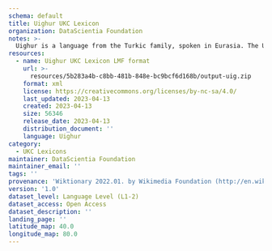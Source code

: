```yaml
---
schema: default
title: Uighur UKC Lexicon
organization: DataScientia Foundation
notes: >-
  Uighur is a language from the Turkic family, spoken in Eurasia. The UKC Lexicon of Uighur is represented as a lexico-semantic network. It consists of words, word senses, synsets, as well as sense-level and synset-level relationships.
resources:
  - name: Uighur UKC Lexicon LMF format
    url: >-
      resources/5b283a4b-c8bb-481b-848e-bc9bcf6d168b/output-uig.zip
    format: xml
    license: https://creativecommons.org/licenses/by-nc-sa/4.0/
    last_updated: 2023-04-13
    created: 2023-04-13
    size: 56346
    release_date: 2023-04-13
    distribution_document: ''
    language: Uighur
category:
  - UKC Lexicons
maintainer: DataScientia Foundation
maintainer_email: ''
tags: ''
provenance: 'Wiktionary 2022.01. by Wikimedia Foundation (http://en.wiktionary.org); CogNet 2.1 by Khuyagbaatar Batsuren, National University of Mongolia (http://cognet.ukc.disi.unitn.it); MorphyNet 2.0 by Gábor Bella and Khuyagbaatar Batsuren (http://ukc.disi.unitn.it/index.php/morphynet/); Princeton WordNet 2.1 by Princeton University (https://wordnet.princeton.edu)'
version: '1.0'
dataset_level: Language Level (L1-2)
dataset_access: Open Access
dataset_description: ''
landing_page: ''
latitude_map: 40.0
longitude_map: 80.0
---
```

